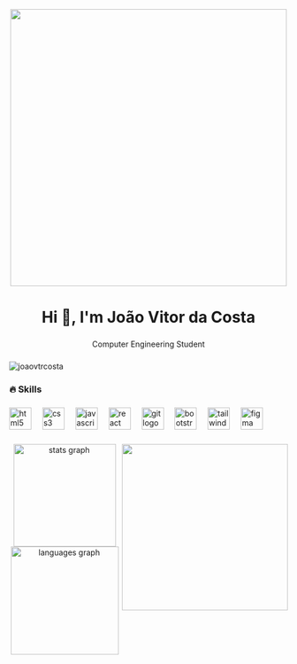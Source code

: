<div align="center">
  <img height="500" src="https://media3.giphy.com/media/v1.Y2lkPTc5MGI3NjExMjY3bTVpenFoZTFjamdjb25rZmttNjNlOWloOW5yMnVxZW9jOHVmaCZlcD12MV9pbnRlcm5hbF9naWZfYnlfaWQmY3Q9Zw/ckr4W2ppxPBeIF8dx4/giphy.gif"  />
</div>

###

<h1 align="center">Hi 👋, I'm João Vitor da Costa</h1>

###

<p align="center">Computer Engineering Student</p>

###

<div align="left">
  <img src="https://komarev.com/ghpvc/?username=joaovtrcosta&label=Profile%20views&color=green&style=flat" alt="joaovtrcosta"  />
</div>

###

<h3 align="left">🔥 Skills</h3>

###

<div align="left">
  <img src="https://cdn.jsdelivr.net/gh/devicons/devicon/icons/html5/html5-original.svg" height="40" alt="html5 logo"  />
  <img width="12" />
  <img src="https://cdn.jsdelivr.net/gh/devicons/devicon/icons/css3/css3-original.svg" height="40" alt="css3 logo"  />
  <img width="12" />
  <img src="https://cdn.jsdelivr.net/gh/devicons/devicon/icons/javascript/javascript-original.svg" height="40" alt="javascript logo"  />
  <img width="12" />
  <img src="https://cdn.jsdelivr.net/gh/devicons/devicon/icons/react/react-original.svg" height="40" alt="react logo"  />
  <img width="12" />
  <img src="https://cdn.jsdelivr.net/gh/devicons/devicon/icons/git/git-original.svg" height="40" alt="git logo"  />
  <img width="12" />
  <img src="https://cdn.jsdelivr.net/gh/devicons/devicon/icons/bootstrap/bootstrap-original.svg" height="40" alt="bootstrap logo"  />
  <img width="12" />
  <img src="https://cdn.jsdelivr.net/gh/devicons/devicon/icons/tailwindcss/tailwindcss-original-wordmark.svg" height="40" alt="tailwindcss logo"  />
  <img width="12" />
  <img src="https://cdn.jsdelivr.net/gh/devicons/devicon/icons/figma/figma-original.svg" height="40" alt="figma logo"  />
</div>

###

<img align="right" height="300" src="https://media2.giphy.com/media/v1.Y2lkPTc5MGI3NjExZDIyb253MmdrMW96ejhoc285NWlucjNtaTJ6c2w1dzhtbDNjNWVobSZlcD12MV9pbnRlcm5hbF9naWZfYnlfaWQmY3Q9Zw/10GVNnqO2ZoAh2/giphy.gif"  />

###

<div align="center">
  <img src="https://github-readme-stats.vercel.app/api?username=joaovtrcosta&hide_title=false&hide_rank=false&show_icons=true&include_all_commits=true&count_private=true&disable_animations=false&theme=gotham&locale=en&hide_border=true&order=1" height="185" alt="stats graph"  />
  <img src="https://github-readme-stats.vercel.app/api/top-langs?username=joaovtrcosta&locale=en&hide_title=false&layout=compact&card_width=320&langs_count=5&theme=gotham&hide_border=true&order=2" height="195" alt="languages graph"  />
</div>

###
